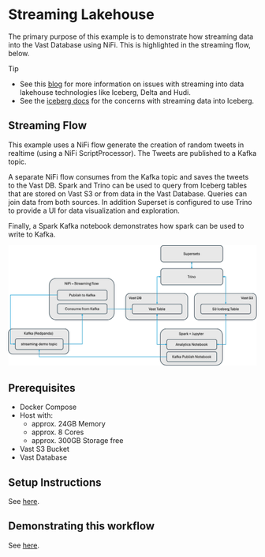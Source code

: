 # Streaming Lakehouse

The primary purpose of this example is to demonstrate how streaming data into the Vast Database using NiFi.  This is highlighted in the streaming flow, below.  

> [!TIP]
> - See this [blog](https://www.vastdata.com/blog/the-data-lake-dilemma) for more information on issues with streaming into data lakehouse technologies like Iceberg, Delta and Hudi.
> - See the [iceberg docs](https://iceberg.apache.org/docs/latest/spark-structured-streaming/#maintenance-for-streaming-tables) for the concerns with streaming data into Iceberg.

## Streaming Flow

This example uses a NiFi flow generate the creation of random tweets in realtime (using a NiFi ScriptProcessor).  The Tweets are published to a Kafka topic.

A separate NiFi flow consumes from the Kafka topic and saves the tweets to the Vast DB.  Spark and Trino can be used to query from Iceberg tables that are stored on Vast S3 or from data in the Vast Database.  Queries can join data from both sources.  In addition Superset is configured to use Trino to provide a UI for data visualization and exploration.

Finally, a Spark Kafka notebook demonstrates how spark can be used to write to Kafka.

![Streaming Flow](./assets/StreamingFlow.png)

## Prerequisites

- Docker Compose
- Host with:
  - approx. 24GB Memory
  - approx. 8 Cores
  - approx. 300GB Storage free
- Vast S3 Bucket
- Vast Database
  
## Setup Instructions

See [here](./SETUP_INSTRUCTIONS.md).

## Demonstrating this workflow

See [here](./DEMONSTRATING.md).

